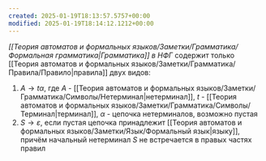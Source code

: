 ```yaml
---
created: 2025-01-19T18:13:57.5757+00:00
modified: 2025-01-19T18:14:12.1212+00:00
---
```

*[[Теория автоматов и формальных языков/Заметки/Грамматика/Формальная грамматика|Грамматика]] в НФГ* содержит только [[Теория автоматов и формальных языков/Заметки/Грамматика/Правила/Правило|правила]] двух видов:
1) $A \rightarrow t\alpha$, где $A$ - [[Теория автоматов и формальных языков/Заметки/Грамматика/Символы/Нетерминал|нетерминал]], $t$ - [[Теория автоматов и формальных языков/Заметки/Грамматика/Символы/Терминал|терминал]], $\alpha$ - цепочка нетерминалов, возможно пустая
2) $S \rightarrow \varepsilon$, если пустая цепочка принадлежит [[Теория автоматов и формальных языков/Заметки/Язык/Формальный язык|языку]], причём начальный нетерминал $S$ не встречается в правых частях правил